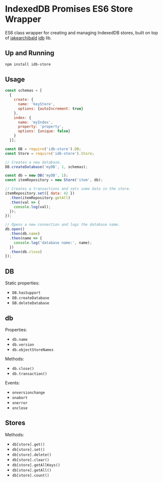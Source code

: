 # IndexedDB Promises ES6 Store Wrapper
ES6 class wrapper for creating and managing IndexedDB stores, built on top of [jakearchibald](https://github.com/jakearchibald) [idb](https://github.com/jakearchibald/idb) lib.

## Up and Running
```sh
npm install idb-store
```

## Usage
```js
const schemas = [
  {
    create: {
      name: 'keyStore',
      options: {autoIncrement: true}
    },
    index: {
      name: 'myIndex',
      property: 'property',
      options: {unique: false}
    }
  }];

const DB = require('idb-store').DB;
const Store = require('idb-store').Store;

// Creates a new database.
DB.createDatabase('myDB', 1, schemas);

const db = new DB('myDB', 1);
const itemRepository = new Store('item', db);

// Creates a transactions and sets some data in the store.
itemRepository.set({ data: 42 })
  .then(itemRepository.getAll)
  .then(val => {
    console.log(val);
  });
});

// Opens a new connection and logs the database name.
db.open()
  .then(db.name)
  .then(name => {
    console.log('database name:', name);
  })
  .then(db.close)
});

```

## DB
Static properties:
- `DB.hasSupport`
- `DB.createDatabase`
- `DB.deleteDatabase`

## db
Properties:
- `db.name`
- `db.version`
- `db.objectStoreNames`

Methods:
- `db.close()`
- `db.transaction()`

Events:
- `onversionchange`
- `onabort`
- `onerror`
- `onclose`

## Stores
Methods:
- `db[store].get()`
- `db[store].set()`
- `db[store].delete()`
- `db[store].clear()`
- `db[store].getAllKeys()`
- `db[store].getAll()`
- `db[store].count()`


